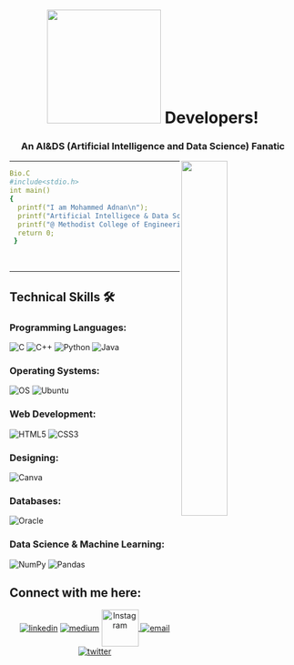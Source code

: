 <h1  align="center">  <img src="https://github.blog/wp-content/uploads/2014/05/db213bb4-d22e-11e3-8549-ea607b77ad7c.png" width="200px" > Developers!        </h1>

<h3 align="center">An AI&DS (Artificial Intelligence and Data Science) Fanatic</h3>

<img width="40%" align="right"   src="https://cdn.dribbble.com/users/1059583/screenshots/4171367/coding-freak.gif" >
<hr/>

```yaml
Bio.C
#include<stdio.h>
int main()
{
  printf("I am Mohammed Adnan\n");
  printf("Artificial Intelligece & Data Science Student\n");
  printf("@ Methodist College of Engineering and Technology\n");
  return 0;
 }    
```

<br>
<hr/>
<h2> Technical Skills 🛠 </h2>

<h3 align="left">Programming Languages:</h3>

![C](https://img.shields.io/badge/-C-000?&logo=C)
![C++](https://img.shields.io/badge/-C++-00599C?style=flat-square&logo=c)
![Python](https://img.shields.io/badge/Python-FFD43B?style=for-the-badge&logo=python&logoColor=blue)
![Java](https://img.shields.io/badge/java-%23ED8B00.svg?style=for-the-badge&logo=java&logoColor=white)

<h3 align="left">Operating Systems:</h3>

![OS](https://img.shields.io/badge/OS-Linux-informational?style=flat-square&logo=linux&logoColor=white) ![Ubuntu](https://img.shields.io/badge/Ubuntu-E95420?style=for-the-badge&logo=ubuntu&logoColor=white)

<h3 align="left">Web Development:</h3>

![HTML5](https://img.shields.io/badge/html5-%23E34F26.svg?style=for-the-badge&logo=html5&logoColor=white) ![CSS3](https://img.shields.io/badge/css3-%231572B6.svg?style=for-the-badge&logo=css3&logoColor=white)

<h3 align="left">Designing:</h3>

![Canva](https://img.shields.io/badge/Canva-%2300C4CC.svg?style=for-the-badge&logo=Canva&logoColor=white)

<h3 align="left">Databases:</h3>

![Oracle](https://img.shields.io/badge/Oracle-F80000?style=for-the-badge&logo=Oracle&logoColor=white)

<h3 align="left">Data Science & Machine Learning:</h3>

![NumPy](https://img.shields.io/badge/numpy-%23013243.svg?style=for-the-badge&logo=numpy&logoColor=white) ![Pandas](https://img.shields.io/badge/pandas-%23150458.svg?style=for-the-badge&logo=pandas&logoColor=white)

<h2> Connect with me here: </h2>

<p align="center">
  <a href="https://www.linkedin.com/in/adnan02/"><img align="center" src="https://img.icons8.com/color/96/000000/linkedin.png" alt="linkedin"/></a>
  <a href="https://medium.com/@adnans3917"><img align="center" src="https://img.icons8.com/color/96/000000/medium-logo.png" alt="medium"/></a>
   <a href="https://instagram.com/qari_zayn?igshid=YmMyMTA2M2Y="  target="_blank"><img  align="center" src="https://raw.githubusercontent.com/rahuldkjain/github-profile-readme-generator/master/src/images/icons/Social/instagram.svg" height="65" width="65" alt="Instagram">  </a>
  <a href="mailto:gursimarsm@gmail.com"><img align="center" src="https://img.icons8.com/color/96/000000/gmail.png" alt="email"/></a>
  <a href="https://twitter.com/zayn_mark7"><img align="center" src="https://img.icons8.com/color/96/000000/twitter.png" alt="twitter"/></a>
  
</p>
  <!---   <a href="https://hub.docker.com/u/matyo91"><img src="https://img.icons8.com/color/96/000000/docker.png" alt="docker"/></a> --->
